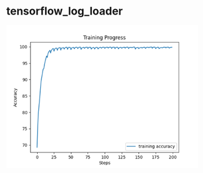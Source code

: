 # tensorflow_log_loader
![N|Solid](https://github.com/henriqueburis/tensorflow_log_loader/blob/main/figure/ACC.png?raw=true)
